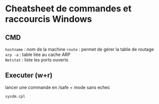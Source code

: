 # Cheatsheet de commandes et raccourcis Windows

## CMD 

`hostname` :  nom de la machine
`route` : permet de gérer la table de routage  
`arp -a` : table liée au cache ARP  
`Netstat` : liste les ports ouverts  

## Executer (w+r)
lancer une commande en /safe = mode sans echec  

`sysdm.cpl`  
